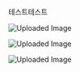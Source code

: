 테스트테스트

![Uploaded Image](https://gamzatech-bucket.s3.ap-northeast-2.amazonaws.com/post-images/75/e90dd840-9e66-403d-8f0b-ea4d15f5b96a_image.png)

![Uploaded Image](https://gamzatech-bucket.s3.ap-northeast-2.amazonaws.com/post-images/75/23cca926-e5c1-49c3-bdd9-29a9e7823b43_image.png)

![Uploaded Image](https://gamzatech-bucket.s3.ap-northeast-2.amazonaws.com/post-images/75/21bf8342-0328-4570-8355-7a0d9983b893_image.png)


